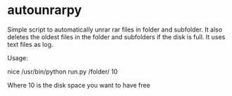 autounrarpy
===========
Simple script to automatically unrar rar files in folder and subfolder.
It also deletes the oldest files in the folder and subfolders if the disk is full. It uses text files as log.

Usage:

nice /usr/bin/python run.py /folder/ 10

Where 10 is the disk space you want to have free
